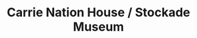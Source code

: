 ---
layout: repo
title: "Carrie Nation House / Stockade Museum"
id: 26175
permalink: repos/26175/
---